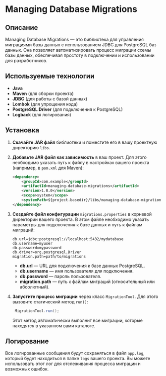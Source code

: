 # Managing Database Migrations

## Описание
Managing Database Migrations — это библиотека для управления миграциями базы данных с использованием JDBC для PostgreSQL баз данных. Она позволяет автоматизировать процесс миграции схемы базы данных, обеспечивая простоту в подключении и использовании для разработчиков.

## Используемые технологии
- **Java**
- **Maven** (для сборки проекта)
- **JDBC** (для работы с базой данных)
- **Lombok** (для упрощения кода)
- **PostgreSQL Driver** (для подключения к PostgreSQL)
- **Logback** (для логирования)

## Установка

1. **Скачайте JAR файл** библиотеки и поместите его в вашу проектную директорию `libs`.
   
2. **Добавьте JAR файл как зависимость** в ваш проект. Для этого необходимо указать путь к файлу в настройках вашего проекта (например, в `pom.xml` для Maven):
   
   ```xml
   <dependency>
       <groupId>com.example</groupId>
       <artifactId>managing-database-migrations</artifactId>
       <version>1.0.0</version>
       <scope>system</scope>
       <systemPath>${project.basedir}/libs/managing-database-migrations-1.0.0.jar</systemPath>
   </dependency>
   ```

3. **Создайте файл конфигурации** `migrations.properties` в корневой директории вашего проекта. В этом файле необходимо указать параметры для подключения к базе данных и путь к файлам миграций:

   ```properties
   db.url=jdbc:postgresql://localhost:5432/mydatabase
   db.username=myuser
   db.password=mypassword
   db.driver=org.postgresql.Driver
   migration.path=path/to/migrations
   ```

   - **db.url** — URL для подключения к базе данных PostgreSQL.
   - **db.username** — имя пользователя для подключения.
   - **db.password** — пароль пользователя.
   - **migration.path** — путь к файлам миграций (относительный или абсолютный).

4. **Запустите процесс миграции** через класс `MigrationTool`. Для этого вызовите статический метод `run()`:

   ```java
    MigrationTool.run();
   ```

   Этот метод автоматически выполнит все миграции, которые находятся в указанном вами каталоге.

## Логирование
Все логированные сообщения будут сохраняться в файл `app.log`, который будет находиться в папке `logs` вашего проекта. Вы можете использовать этот лог для отслеживания процесса миграции и возможных ошибок.
